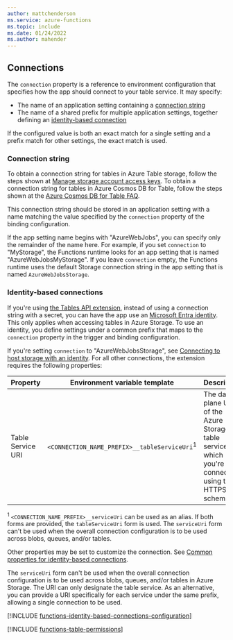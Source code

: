 ```yaml
---
author: mattchenderson
ms.service: azure-functions
ms.topic: include
ms.date: 01/24/2022
ms.author: mahender
---
```


[the Tables API extension]: ../articles/azure-functions/functions-bindings-storage-table.md#table-api-extension

## Connections

The `connection` property is a reference to environment configuration that specifies how the app should connect to your table service. It may specify:

- The name of an application setting containing a [connection string](#connection-string)
- The name of a shared prefix for multiple application settings, together defining an [identity-based connection](#identity-based-connections)

If the configured value is both an exact match for a single setting and a prefix match for other settings, the exact match is used.

### Connection string

To obtain a connection string for tables in Azure Table storage, follow the steps shown at [Manage storage account access keys](../articles/storage/common/storage-account-keys-manage.md). To obtain a connection string for tables in Azure Cosmos DB for Table, follow the steps shown at the [Azure Cosmos DB for Table FAQ](/azure/cosmos-db/table/table-api-faq#what-is-the-connection-string-that-i-need-to-use-to-connect-to-the-api-for-table-).

This connection string should be stored in an application setting with a name matching the value specified by the `connection` property of the binding configuration.

If the app setting name begins with "AzureWebJobs", you can specify only the remainder of the name here. For example, if you set `connection` to "MyStorage", the Functions runtime looks for an app setting that is named "AzureWebJobsMyStorage". If you leave `connection` empty, the Functions runtime uses the default Storage connection string in the app setting that is named `AzureWebJobsStorage`.

### Identity-based connections

If you're using [the Tables API extension], instead of using a connection string with a secret, you can have the app use an [Microsoft Entra identity](../articles/active-directory/fundamentals/active-directory-whatis.md). This only applies when accessing tables in Azure Storage. To use an identity, you define settings under a common prefix that maps to the `connection` property in the trigger and binding configuration.

If you're setting `connection` to "AzureWebJobsStorage", see [Connecting to host storage with an identity](../articles/azure-functions/functions-reference.md#connecting-to-host-storage-with-an-identity). For all other connections, the extension requires the following properties: 

| Property                  | Environment variable template                       | Description                                | Example value |
|---------------------------|-----------------------------------------------------|--------------------------------------------|---------|
| Table Service URI | `<CONNECTION_NAME_PREFIX>__tableServiceUri`<sup>1</sup>  | The data plane URI of the Azure Storage table service to which you're connecting, using the HTTPS scheme. | https://<storage_account_name>.table.core.windows.net |

<sup>1</sup> `<CONNECTION_NAME_PREFIX>__serviceUri` can be used as an alias. If both forms are provided, the `tableServiceUri` form is used. The `serviceUri` form can't be used when the overall connection configuration is to be used across blobs, queues, and/or tables.

Other properties may be set to customize the connection. See [Common properties for identity-based connections](../articles/azure-functions/functions-reference.md#common-properties-for-identity-based-connections).

The `serviceUri` form can't be used when the overall connection configuration is to be used across blobs, queues, and/or tables in Azure Storage. The URI can only designate the table service. As an alternative, you can provide a URI specifically for each service under the same prefix, allowing a single connection to be used.

[!INCLUDE [functions-identity-based-connections-configuration](./functions-identity-based-connections-configuration.md)]

[!INCLUDE [functions-table-permissions](./functions-table-permissions.md)]
